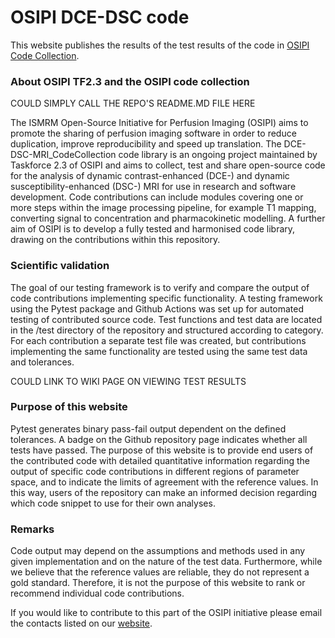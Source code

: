 OSIPI DCE-DSC code
====================

This website publishes the results of the test results of the code in [OSIPI Code Collection](https://github.com/OSIPI/DCE-DSC-MRI_CodeCollection).

### About OSIPI TF2.3 and the OSIPI code collection  
COULD SIMPLY CALL THE REPO'S README.MD FILE HERE  

The ISMRM Open-Source Initiative for Perfusion Imaging (OSIPI) aims to promote the sharing of perfusion imaging software in order to reduce duplication, improve reproducibility and speed up translation. 
The DCE-DSC-MRI_CodeCollection code library is an ongoing project maintained by Taskforce 2.3 of OSIPI and aims to collect, test and share open-source code for the analysis of dynamic contrast-enhanced (DCE-) and dynamic susceptibility-enhanced (DSC-) MRI for use in research and software development. 
Code contributions can include modules covering one or more steps within the image processing pipeline, for example T1 mapping, converting signal to concentration and pharmacokinetic modelling. 
A further aim of OSIPI is to develop a fully tested and harmonised code library, drawing on the contributions within this repository.


### Scientific validation
The goal of our testing framework is to verify and compare the output of 
code contributions implementing specific functionality. 
A testing framework using the Pytest package and Github Actions was set up for 
automated testing of contributed source code. 
Test functions and test data are located in the /test directory of the 
repository and structured according to category. 
For each contribution a separate test file was created, but contributions 
implementing the same functionality are tested using the same test data and 
tolerances.

COULD LINK TO WIKI PAGE ON VIEWING TEST RESULTS

### Purpose of this website
Pytest generates binary pass-fail output dependent on the defined tolerances.
A badge on the Github repository page indicates whether all tests have passed.
The purpose of this website is to provide end users of the contributed 
code with detailed quantitative information regarding the output of specific 
code contributions in different regions of parameter space, and to indicate 
the limits of agreement with the reference values.
In this way, users of the repository can make an informed decision regarding 
which code snippet to use for their own analyses.

### Remarks
Code output may depend on the assumptions and methods used in any given 
implementation and on the nature of the test data. Furthermore, while we 
believe that the reference values are reliable, they do not represent a 
gold standard. Therefore, it is not the purpose of this website to rank or 
recommend individual code contributions.

If you would like to contribute to this part of the OSIPI initiative please email the contacts listed on our [website](https://www.osipi.org/task-force-2-3/).

